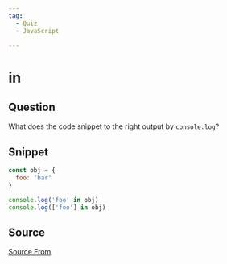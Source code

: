 ```yaml
---
tag:
  - Quiz
  - JavaScript

---
```

  
# in

## Question
What does the code snippet to the right output by `console.log`?

## Snippet
```js
const obj = {
  foo: 'bar'
}

console.log('foo' in obj)
console.log(['foo'] in obj)
```
    


##  Source
[Source From](https://bigfrontend.dev/quiz/in-coercion)

  